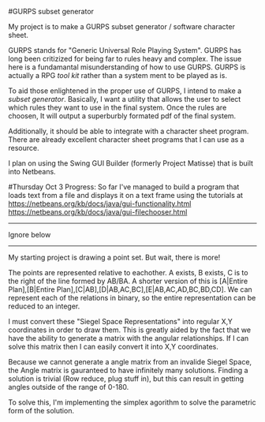 #GURPS subset generator

My project is to make a GURPS subset generator / software character sheet.

GURPS stands for "Generic Universal Role Playing System". GURPS has long been critizized for being far to rules heavy and complex. The issue here is a fundamantal misunderstanding of how to use GURPS. GURPS is actually a RPG _tool kit_ rather than a system ment to be played as is.

To aid those enlightened in the proper use of GURPS, I intend to make a _subset generator_. Basically, I want a utility that allows the user to select which rules they want to use in the final system. Once the rules are choosen, It will output a superburbly formated pdf of the final system.

Additionally, it should be able to integrate with a character sheet program. There are already excellent character sheet programs that I can use as a resource.

I plan on using the Swing GUI Builder (formerly Project Matisse) that is built into Netbeans. 

#Thursday Oct 3
Progress: So far I've managed to build a program that loads text from a file and displays it on a text frame using the tutorials at
https://netbeans.org/kb/docs/java/gui-functionality.html
https://netbeans.org/kb/docs/java/gui-filechooser.html




____________________________________________________________________________
Ignore below
___________________________________________________________________________
My starting project is drawing a point set. But wait, there is more! 

The points are represented relative to eachother. A exists, B exists, C is to the right of the line formed by AB/BA. A shorter version of this is [A|Entire Plan],[B|Entire Plan],[C|AB],[D|AB,AC,BC],[E|AB,AC,AD,BC,BD,CD]. We can represent each of the relations in binary, so the entire representation can be reduced to an integer.

I must convert these "Siegel Space Representations" into regular X,Y coordinates in order to draw them. This is greatly aided by the fact that we have the ability to generate a matrix with the angular relationships. If I can solve this matrix then I can easily convert it into X,Y coordinates. 

Because we cannot generate a angle matrix from an invalide Siegel Space, the Angle matrix is gauranteed to have infinitely many solutions. Finding a solution is trivial (Row reduce, plug stuff in), but this can result in getting angles outside of the range of 0-180. 

To solve this, I'm implementing the simplex agorithm to solve the parametric form of the solution.
